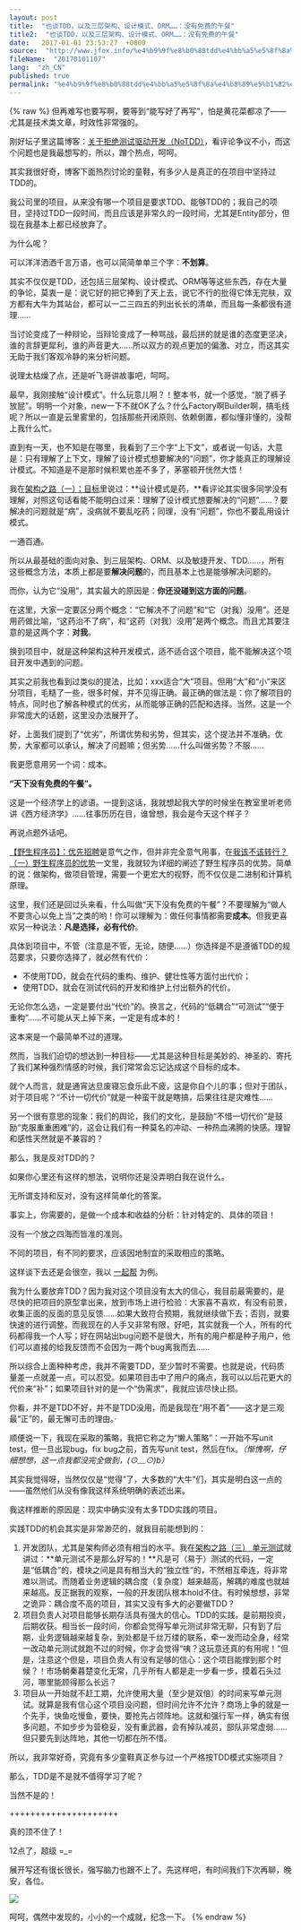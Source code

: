```yaml
---
layout: post
title:  "也谈TDD，以及三层架构、设计模式、ORM……：没有免费的午餐"
title2:  "也谈TDD，以及三层架构、设计模式、ORM……：没有免费的午餐"
date:   2017-01-01 23:53:27  +0800
source:  "http://www.jfox.info/%e4%b9%9f%e8%b0%88tdd%e4%bb%a5%e5%8f%8a%e4%b8%89%e5%b1%82%e6%9e%b6%e6%9e%84%e8%ae%be%e8%ae%a1%e6%a8%a1%e5%bc%8form%e6%b2%a1%e6%9c%89%e5%85%8d%e8%b4%b9%e7%9a%84%e5%8d%88%e9%a4%90.html"
fileName:  "20170101107"
lang:  "zh_CN"
published: true
permalink: "%e4%b9%9f%e8%b0%88tdd%e4%bb%a5%e5%8f%8a%e4%b8%89%e5%b1%82%e6%9e%b6%e6%9e%84%e8%ae%be%e8%ae%a1%e6%a8%a1%e5%bc%8form%e6%b2%a1%e6%9c%89%e5%85%8d%e8%b4%b9%e7%9a%84%e5%8d%88%e9%a4%90.html"
---
```

{% raw %}
但再难写也要写啊，要等到“能写好了再写”，怕是黄花菜都凉了——尤其是技术类文章，时效性非常强的。

刚好坛子里这篇博客：[关于拒绝测试驱动开发（NoTDD）](http://www.jfox.info/go.php?url=http://www.cnblogs.com/leading/p/about-notdd.html)，看评论争议不小，而这个问题也是我最想写的，所以，蹭个热点，呵呵。

其实我很好奇，博客下面热烈讨论的童鞋，有多少人是真正的在项目中坚持过TDD的。

我公司里的项目，从来没有哪一个项目是要求TDD、能够TDD的；我自己的项目，坚持过TDD一段时间，而且应该是非常久的一段时间，尤其是Entity部分，但现在我基本上都已经放弃了。

为什么呢？

可以洋洋洒洒千言万语，也可以简简单单三个字：**不划算**。

其实不仅仅是TDD，还包括三层架构、设计模式、ORM等等这些东西，存在大量的争论，莫衷一是：说它好的把它捧到了天上去，说它不行的批得它体无完肤，双方都有大牛为其站台，都可以一二三四五的列出长长的清单，而且每一条都很有道理……

当讨论变成了一种辩论，当辩论变成了一种骂战，最后拼的就是谁的态度更坚决，谁的言辞更犀利，谁的声音更大……所以双方的观点更加的偏激、对立，而这其实无助于我们客观冷静的来分析问题。

说理太枯燥了点，还是听飞哥讲故事吧，呵呵。

最早，我刚接触“设计模式”。什么玩意儿啊？！整本书，就一个感觉，“脱了裤子放屁”。明明一个对象，new一下不就OK了么？什么Factory啊Builder啊，搞毛线呢？所以一直是云里雾里的，包括那些开闭原则、依赖倒置，都似懂非懂的，没帮上我什么忙。

直到有一天，也不知是在哪里，我看到了三个字“上下文”，或者说一句话，大意是：只有理解了上下文，理解了设计模式想要解决的“问题”，你才能真正的理解设计模式。不知道是不是那时候积累也差不多了，茅塞顿开恍然大悟！

我在[架构之路（一）：目标](http://www.jfox.info/go.php?url=http://www.cnblogs.com/freeflying/p/4752415.html)里说过：**设计模式是药，**看评论其实很多同学没有理解，对照这句话看能不能明白过来：理解了设计模式想要解决的“问题”……？要解决的问题就是“病”，没病就不要乱吃药；同理，没有“问题”，你也不要乱用设计模式。

一通百通。

所以从最基础的面向对象、到三层架构、ORM、以及敏捷开发、TDD……，所有这些概念方法，本质上都是要**解决问题**的，而且基本上也是能够解决问题的。

而你，认为它“没用”，其实最大的原因是：**你还没碰到这方面的问题**。

在这里，大家一定要区分两个概念：“它解决不了问题”和“它（对我）没用”。还是用药做比喻，“这药治不了病”，和“这药（对我）没用”是两个概念。而且尤其要注意的是这两个字：**对我**。

换到项目中，就是这种架构这种开发模式，适不适合这个项目，能不能解决这个项目开发中遇到的问题。

其实之前我也看到过类似的提法，比如：xxx适合“大”项目。但用“大”和“小”来区分项目，毛糙了一些，很多时候，并不见得正确。最正确的做法是：你了解项目的特点，同时也了解各种模式的优劣，从而能够正确的匹配和选择。当然，这是一个非常庞大的话题，这里没办法展开了。

好，上面我们提到了“优劣”，所谓优势和劣势，但其实，这个提法并不准确。优势，大家都可以承认，解决了问题嘛；但劣势……什么叫做劣势？不服……

我更愿意用另一个词：成本。

**“天下没有免费的午餐”。**

这是一个经济学上的谚语。一提到这话，我就想起我大学的时候坐在教室里听老师讲《西方经济学》……往事历历在目，谁曾想，我会是今天这个样子？

再说点题外话吧。

[【野生程序员】：优先招聘](http://www.jfox.info/go.php?url=http://www.cnblogs.com/freeflying/p/4796369.html)是意气之作，但并非完全意气用事，在[我该不该转行？（一）野生程序员的优势](http://www.jfox.info/go.php?url=http://17help.zyfei.net/Article/4)一文里，我就较为详细的阐述了野生程序员的优势。简单的说：做架构，做项目管理，需要一个更宏大的视野，而不仅仅是二进制和计算机原理。

这里，我们还是回过头来看，什么叫做“天下没有免费的午餐”？不要理解为“做人不要贪心以免上当”之类的哟！你可以理解为：做任何事情都需要**成本**。但我更喜欢另一种说法：**凡是选择，必有代价**。

具体到项目中，不管（注意是不管，无论，随便……）你选择是不是遵循TDD的规范要求，只要你选择了，就必然有代价：

- 不使用TDD，就会在代码的重构、维护、健壮性等方面付出代价；
- 使用TDD，就会在测试代码的开发和维护上付出额外的代价。

无论你怎么选，一定是要付出“代价”的。换言之，代码的“低耦合”“可测试”“便于重构”……不可能从天上掉下来，一定是有成本的！

这本来是一个最简单不过的道理。

然而，当我们迫切的想达到一种目标——尤其是这种目标是美妙的、神圣的、寄托了我们某种强烈情感的时候，我们常常会忘记达成这个目标的成本。

就个人而言，就是通宵达旦废寝忘食乐此不疲，这是你自个儿的事；但对于团队，对于项目呢？“不计一切代价”就是一种蛮干就是瞎搞，后果往往是灾难性……

另一个很有意思的现象：我们的舆论，我们的文化，是鼓励“不惜一切代价”是鼓励“克服重重困难”的，这会让我们有一种莫名的冲动、一种热血沸腾的快感。理智和感性天然就是不兼容的？

那么，我是反对TDD的？

如果你心里还有这样的想法，说明你还是没弄明白我在说什么。

无所谓支持和反对，没有这样简单化的答案。

事实上，你需要的，是做一个成本和收益的分析：针对特定的、具体的项目！

没有一个放之四海而皆准的准则。

不同的项目，有不同的要求，应该因地制宜的采取相应的策略。

这样谈下去还是会很空，我以 [一起帮](http://www.jfox.info/go.php?url=http://www.cnblogs.com/freeflying/p/6091117.html) 为例。

我为什么要放弃TDD？因为我对这个项目没有太大的信心，我目前最需要的，是尽快的把项目的原型拿出来，放到市场上进行检验：大家喜不喜欢，有没有前景，收集正面的反面的意见反馈……如果大致符合预期，我就继续做下去；否则，就要快速的进行调整。而我现在的人手又非常有限，好吧，其实就我一个人，所有的代码都得我一个人写；好在网站出bug问题不是很大，所有的用户都是种子用户，他们可以直接的给我反馈而不会因为一两个bug离我而去……

所以综合上面种种考虑，我并不需要TDD，至少暂时不需要。也就是说，代码质量差一点就差一点，可以忍受。如果项目击中了用户的痛点，我可以以后花更大的代价来“补”；如果项目针对的是一个“伪需求”，我就应该尽快止损。

你看，并不是TDD不好，并不是TDD没用，而是我现在“用不着”——这才是三观最“正”的，最无懈可击的理由。·

顺便说一下，我现在采取的策略，我把它称之为“懒人策略”：一开始不写unit test，但一旦出现bug，fix bug之前，首先写unit test，然后在fix。*（惭愧啊，仔细想想，这一点我都没完全做到，(⊙﹏⊙)b）*

其实我觉得呀，当然仅仅是“觉得”了，大多数的“大牛”们，其实是明白这一点的——虽然他们从没有像我这样系统明确的表述出来。

我这样推断的原因是：现实中确实没有太多TDD实践的项目。

实践TDD的机会其实是非常渺茫的，就我目前能想到的：

1. 开发团队，尤其是架构师必须有相当的水平。我在[架构之路（三） 单元测试](http://www.jfox.info/go.php?url=http://www.cnblogs.com/freeflying/p/4810647.html)就讲过：**单元测试不是那么好写的！**凡是可（易于）测试的代码，一定是“低耦合”的，模块之间是具有相当大的“独立性”的，不然相互牵连，将非常难以测试。而随着业务逻辑的耦合度（复杂度）越来越高，解耦的难度也就越来越高。反正据我的观察，一般的开发团队根本hold不住。有时候想想，非常之诡异：耦合度不高的项目，其实又没有多大的必要做TDD？
2. 项目负责人对项目能够长期存活具有强大的信心。TDD的实践，是前期投资，后期收获。相当长一段时间，你都会觉得写单元测试非常无聊，只有到了后期，业务逻辑越来越复杂，到处都是千丝万缕的联系，牵一发而动全身，经常一改动单元测试就跑不过的时候，你才会觉得“咦？这玩意还真的有用呢！”但是，注意这个但是，项目负责人有没有足够的信心：这个项目能撑到那个时候？！市场朝秦暮楚变化无常，几乎所有人都是走一步看一步，摸着石头过河，哪里能顾得那么长远？
3. 项目从一开始就不赶工期，允许使用大量（至少是双倍）的时间来写单元测试。就算是我有信心这个项目没问题，但时间允许不允许？商场上争的就是一个先手，快鱼吃慢鱼，要快，要抢先占领阵地。这就和强行军一样，确实有很多问题，不如步步为营稳妥，没有重武器，会有掉队减员，部队非常虚弱……但只要先到达阵地，其他一切都在所不惜。

所以，我非常好奇，究竟有多少童鞋真正参与过一个严格按TDD模式实施项目？

那么，TDD是不是就不值得学习了呢？

当然不是的！

+++++++++++++++++++++

真的顶不住了！

12点了，超级 =_=

展开写还有很长很长，强写脑力也跟不上了。先这样吧，有时间我们下次再聊，晚安，各位。

![](/wp-content/uploads/2017/07/1499354717.png)

呵呵，偶然中发现的，小小的一个成就，纪念一下。
{% endraw %}
